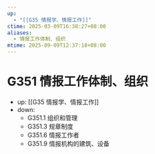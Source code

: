 ```yaml
---
up:
  - "[[G35 情报学、情报工作]]"
ctime: 2025-03-09T16:38:27+08:00
aliases:
  - 情报工作体制、组织
mtime: 2025-09-09T12:37:18+08:00
---
```


# G351 情报工作体制、组织

- up: [[G35 情报学、情报工作]]
- down:	
	- G351.1 组织和管理
	- G351.3 规章制度
	- G351.6 情报工作者
	- G351.9 情报机构的建筑、设备
	
